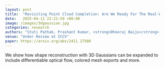 ```yaml
---
layout: post
title:  "Revisiting Point Cloud Completion: Are We Ready For The Real-World?"
date:   2025-04-11 22:21:59 +00:00
image: /images/3dgaussian.jpg
categories: research
authors: "Stuti Pathak, Prashant Kumar, <strong>Dheeraj Baiju</strong>, Nicholus Mboga, Gunther Steenackers, Rudi Penne"
venue: "Under Review at ICCV"
paper: https://arxiv.org/abs/2411.17580
---
```

We show how shape reconstruction with 3D Gaussians can be expanded to include differentiable optical flow, colored mesh exports and more. 